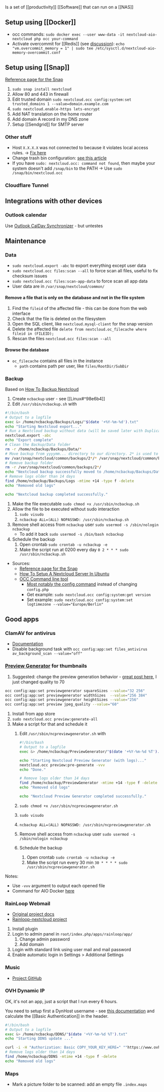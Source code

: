 Is a set of [[productivity]] [[Software]] that can run on a [[NAS]]
## Setup using [[Docker]]
- occ commands: `sudo docker exec --user www-data -it nextcloud-aio-nextcloud php occ your-command`
- Activate overcommit for [[Redis]] (see [discussion](https://github.com/nextcloud/all-in-one/discussions/1731)): `echo "vm.overcommit_memory = 1" | sudo tee /etc/sysctl.d/nextcloud-aio-memory-overcommit.conf`
## Setup using [[Snap]]
[Reference page for the Snap](https://github.com/nextcloud/nextcloud-snap)
1. `sudo snap install nextcloud`
1. Allow 80 and 443 in firewall
1. Edit trusted domain `sudo nextcloud.occ config:system:set trusted_domains 1 --value=domain.example.com`
1. `sudo nextcloud.enable-https lets-encrypt`
1. Add NAT translation on the home router
1. Add domain A record in my DNS zone
1. Setup [[Sendgrid]] for SMTP server
### Other stuff
* Host `X.X.X.X` was not connected to because it violates local access rules. → [Fix here](https://help.nextcloud.com/t/violates-local-access-rules-in-talk-9/84471/2)
* Change trash bin configuration: [see this article](https://docs.nextcloud.com/server/latest/admin_manual/configuration_files/trashbin_configuration.html)
* If you have `sudo: nextcloud.occ: command not found`, then maybe your system doesn't add `/snap/bin` to the PATH → Use `sudo /snap/bin/nextcloud.occ`
### Cloudflare Tunnel
## Integrations with other devices
### Outlook calendar
Use [Outlook CalDav Synchronizer](https://github.com/aluxnimm/outlookcaldavsynchronizer) - but untestes
## Maintenance
### Data
* `sudo nextcloud.export -abc` to export everything except user data
* `sudo nextcloud.occ files:scan --all` to force scan all files, useful to fix checksum issues
* `sudo nextcloud.occ files:scan-app-data` to force scan all app data
* User data are in `/var/snap/nextcloud/common/`
#### Remove a file that is only on the database and not in the file system
1. Find the `fileid` of the affected file - this can be done from the web interface
2. Check that the file is deleted on the filesystem
3. Open the SQL client, like `nextcloud.mysql-client` for the snap version
4. Delete the affected file `delete from nextcloud.oc_filecache where fileid in (FILEID);`
5. Rescan the files `nextcloud.occ files:scan --all`
#### Browse the database
- `oc_filecache` contains all files in the instance
	- `path` contains path per user, like `files/RootDir/SubDir`
### Backup
Based on [How To Backup Nextcloud](https://kevq.uk/how-to-backup-nextcloud/)
1. Create `ncbackup` user - see [[Linux#^98e6b4]]
2. Edit `/usr/sbin/ncbackup.sh` with
```bash
#!/bin/bash
# Output to a logfile
exec &> /home/ncbackup/Backups/Logs/"$(date '+%Y-%m-%d').txt"
echo "Starting Nextcloud export..."
# Run a Nextcloud backup without data (will be saved later with Duplicati)
nextcloud.export -abc
echo "Export complete"
# Clean the Backup/Data folder
rm -r /home/ncbackup/Backups/Data/*
# Move backup from yyyymm... directory to our directory. 2* is used to filter out folder starting with 2, like 2020
mv /var/snap/nextcloud/common/backups/2*/* /var/snap/nextcloud/common/backups/2*/.* /home/ncbackup/Backups/Data/
# Remove backup folder
rm -r /var/snap/nextcloud/common/backups/2*/
echo "Nextcloud backup successfully moved to /home/ncbackup/Backups/Data/"
# Remove logs older than 14 days
find /home/ncbackup/Backups/Logs -mtime +14 -type f -delete
echo "Removed old logs"

echo "Nextcloud backup completed successfully."
```

1. Make the file executable `sudo chmod +x /usr/sbin/ncbackup.sh`
1. Allow the file to be executed without sudo interaction
    1. `sudo visudo`
    1. `ncbackup ALL=(ALL) NOPASSWD: /usr/sbin/ncbackup.sh`
1. Remove shell access from `ncbackup` user `sudo usermod -s /sbin/nologin ncbackup`
    * To add it back `sudo usermod -s /bin/bash ncbackup`
1. Schedule the backup
    1. Open crontab `sudo crontab -u ncbackup -e`
    1. Make the script run at 0200 every day `0 2 * * * sudo /usr/sbin/ncbackup.sh`

- Sources:
	* [Reference page for the Snap](https://github.com/nextcloud/nextcloud-snap)
	* [How To Setup A Nextcloud Server In Ubuntu](https://kevq.uk/how-to-setup-a-nextcloud-server-in-ubuntu)
	* [OCC Command line tool](https://docs.nextcloud.com/server/15/admin_manual/configuration_server/occ_command.html)
	    * [Most notably the config command](https://docs.nextcloud.com/server/15/admin_manual/configuration_server/occ_command.html#config-commands) instead of changing `config.php`
	    * Get example: `sudo nextcloud.occ config:system:get version`
	    * Set example: `sudo nextcloud.occ config:system:set logtimezone --value="Europe/Berlin"`
## Good apps
### ClamAV for antivirus
- [Documentation](https://docs.nextcloud.com/server/latest/admin_manual/configuration_server/antivirus_configuration.html)
- Disable background task with `occ config:app:set files_antivirus av_background_scan --value="off"`
### [Preview Generator](https://github.com/rullzer/previewgenerator) for thumbnails
1. Suggested: change the preview generation behavior - [great post here](http://chrisweber.com/blog/nextcloud-image-previews), I just changed quality to 70
```sh
occ config:app:set previewgenerator squareSizes --value="32 256"
occ config:app:set previewgenerator widthSizes  --value="256 384"
occ config:app:set previewgenerator heightSizes --value="256"
occ config:app:set preview jpeg_quality --value="60"
```
1. Install from app store
2. `sudo nextcloud.occ preview:generate-all`
3. Make a script for that and schedule it
    1. Edit `/usr/sbin/ncpreviewgenerator.sh` with
        
        ```bash
        #!/bin/bash
        # Output to a logfile
        exec &> /home/ncbackup/PreviewGenerator/"$(date '+%Y-%m-%d %T').txt"

        echo "Starting Nextcloud Preview Generator (with logs)..."
        nextcloud.occ preview:pre-generate -vvv
        echo "Done."

        # Remove logs older than 14 days
        find /home/ncbackup/PreviewGenerator -mtime +14 -type f -delete
        echo "Removed old logs"

        echo "Nextcloud Preview Generator completed successfully."
        ```

    1. `sudo chmod +x /usr/sbin/ncpreviewgenerator.sh`
    1. `sudo visudo`
    1. `ncbackup ALL=(ALL) NOPASSWD: /usr/sbin/ncpreviewgenerator.sh`
    1. Remove shell access from `ncbackup` user `sudo usermod -s /sbin/nologin ncbackup`
    1. Schedule the backup
        1. Open crontab `sudo crontab -u ncbackup -e`
        1. Make the script run every 30 min `30 * * * * sudo /usr/sbin/ncpreviewgenerator.sh`

Notes:
* Use `-vvv` argument to output each opened file
* Command for AIO Docker [here](https://github.com/nextcloud/all-in-one/discussions/2810)
### RainLoop Webmail
* [Original project docs](http://www.rainloop.net/docs/)
* [Rainloop-nextcloud project](https://github.com/pierre-alain-b/rainloop-nextcloud)
1. Install plugin
1. Login to admin panel in `root/index.php/apps/rainloop/app/`
    1. Change admin password
    1. Add domain
1. Login with standard link using user mail and mail password
1. Enable automatic login in Settings > Additional Settings
### Music
* [Project GitHub](https://github.com/owncloud/music)
### OVH Dynamic IP

OK, it's not an app, just a script that I run every 6 hours.

You need to setup first a DynHost username - see [this documentation](https://docs.ovh.com/gb/en/domains/hosting_dynhost/) and calculate the [[Basic Authentication]] in the header.

```bash
#!/bin/bash
# Output to a logfile
exec &> /home/ncbackup/DDNS/"$(date '+%Y-%m-%d %T').txt"
echo "Starting DDNS update ..."

curl -i -H "Authorization: Basic COPY_YOUR_KEY_HERE=" ""https://www.ovh.com/nic/update?system=dyndns'&'hostname=DOMAIN.EXAMPLE.ORG""
# Remove logs older than 14 days
find /home/ncbackup/DDNS -mtime +14 -type f -delete
echo "Removed old logs"
```
### Maps
- Mark a picture folder to be scanned: add an empty file `.index.maps`